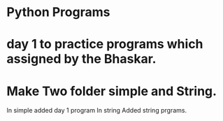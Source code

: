 # Python Programs 

# day 1 to practice programs which assigned by the Bhaskar.

# Make Two folder simple and String.
In simple added day 1 program 
In string Added string prgrams.
